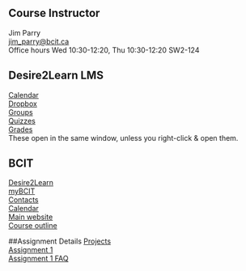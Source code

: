 ## Course Instructor
Jim Parry  
<jim_parry@bcit.ca>   
Office hours Wed 10:30-12:20, Thu 10:30-12:20
SW2-124


## Desire2Learn LMS
[Calendar](https://learn.bcit.ca/d2l/le/calendar/{ou})  
[Dropbox](https://learn.bcit.ca/d2l/lms/dropbox/user/folders_list.d2l?ou={ou}&amp;isprv=0)  
[Groups](https://learn.bcit.ca/d2l/lms/group/user_group_list.d2l?ou={ou})  
[Quizzes](https://learn.bcit.ca/d2l/lms/quizzing/user/quizzes_list.d2l?ou={ou})  
[Grades](https://learn.bcit.ca/d2l/lms/grades/index.d2l?ou={ou})  
These open in the same window, unless you right-click & open them.

## BCIT
[Desire2Learn](https://learn.bcit.ca/)  
[myBCIT](https://my.bcit.ca)  
[Contacts](http://www.bcit.ca/contacts/)  
[Calendar](http://www.bcit.ca/calendar/)  
[Main website](http://www.bcit.ca/)  
[Course outline]({outline})  

##Assignment Details
[Projects](/display/assignment/assignment1projects)  
[Assignment 1](/display/assignment/assignment1)  
[Assignment 1 FAQ](/display/assignment/assignment1faq)  
